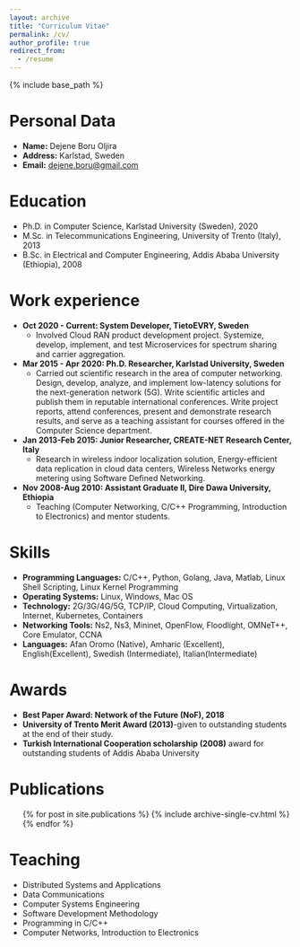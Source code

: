 ```yaml
---
layout: archive
title: "Curriculum Vitae"
permalink: /cv/
author_profile: true
redirect_from:
  - /resume
---
```


{% include base_path %}


Personal Data
=============
* **Name:** Dejene Boru Oljira
* **Address:** Karlstad, Sweden
* **Email:** dejene.boru@gmail.com

Education
===========
* Ph.D. in Computer Science, Karlstad University (Sweden), 2020 
* M.Sc. in Telecommunications Engineering, University of Trento (Italy), 2013
* B.Sc. in Electrical and Computer Engineering, Addis Ababa University (Ethiopia), 2008

Work experience
======
* **Oct 2020 - Current: System Developer, TietoEVRY, Sweden**
  * Involved Cloud RAN product development project. Systemize, develop, implement, and test Microservices for spectrum sharing and carrier aggregation. 
* **Mar 2015 - Apr 2020: Ph.D. Researcher, Karlstad University, Sweden**
  * Carried out scientific research in the area of computer networking. Design, develop, analyze, and implement low-latency solutions for the next-generation network (5G). Write scientific articles and publish them in reputable international conferences. Write project reports, attend conferences, present and demonstrate research results, and serve as a teaching assistant for courses offered in the Computer Science department.  
* **Jan 2013-Feb 2015: Junior Researcher, CREATE-NET Research Center, Italy**
  * Research in wireless indoor localization solution, Energy-efficient data replication in cloud data centers, Wireless Networks energy metering using Software Defined Networking.
* **Nov 2008-Aug 2010: Assistant Graduate II, Dire Dawa University, Ethiopia**
  * Teaching (Computer Networking, C/C++ Programming, Introduction to Electronics) and mentor students.

Skills
======
* **Programming Languages:** C/C++, Python, Golang, Java, Matlab, Linux Shell Scripting, Linux Kernel Programming 
* **Operating Systems:** Linux, Windows, Mac OS
* **Technology:** 2G/3G/4G/5G, TCP/IP, Cloud Computing, Virtualization, Internet, Kubernetes, Containers 
* **Networking Tools:** Ns2, Ns3, Mininet, OpenFlow, Floodlight, OMNeT++, Core Emulator, CCNA
* **Languages:** Afan Oromo (Native), Amharic (Excellent), English(Excellent), Swedish (Intermediate), Italian(Intermediate)

Awards
======
* **Best Paper Award: Network of the Future (NoF), 2018**
* **University of Trento Merit Award (2013)**-given to outstanding students at the end of their study. 
* **Turkish International Cooperation scholarship (2008)** award for outstanding students of Addis Ababa University

Publications
======
  <ul>{% for post in site.publications %}
    {% include archive-single-cv.html %}
  {% endfor %}</ul>

Teaching
=====
* Distributed Systems and Applications 
* Data Communications 
* Computer Systems Engineering
* Software Development Methodology
* Programming in C/C++
* Computer Networks, Introduction to Electronics
 
<!-- Teaching
======
  <ul>{% for post in site.teaching %}
    {% include archive-single-cv.html %}
  {% endfor %}</ul> -->
  
